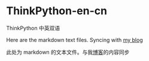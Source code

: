 # ThinkPython-en-cn

ThinkPython 中英双语

Here are the markdown text files. Syncing with [my blog](http://blog.cycleuser.org)

此处为 markdown 的文本文件。与我[博客](http://blog.cycleuser.org)的内容同步

